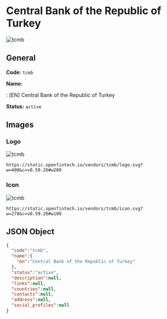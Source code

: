 
# Central Bank of the Republic of Turkey 
![tcmb](https://static.openfintech.io/vendors/tcmb/logo.svg?w=400&c=v0.59.26#w200)  

## General 
 
**Code:** `tcmb` 
 
**Name:** 
 
:	[EN] Central Bank of the Republic of Turkey 
 
**Status:** `active` 
 

## Images 

### Logo 
 
![tcmb](https://static.openfintech.io/vendors/tcmb/logo.svg?w=400&c=v0.59.26#w200)  

```
https://static.openfintech.io/vendors/tcmb/logo.svg?w=400&c=v0.59.26#w200
```  

### Icon 
 
![tcmb](https://static.openfintech.io/vendors/tcmb/icon.svg?w=278&c=v0.59.26#w100)  

```
https://static.openfintech.io/vendors/tcmb/icon.svg?w=278&c=v0.59.26#w100
```  

## JSON Object 

```json
{
  "code":"tcmb",
  "name":{
    "en":"Central Bank of the Republic of Turkey"
  },
  "status":"active",
  "description":null,
  "links":null,
  "countries":null,
  "contacts":null,
  "address":null,
  "social_profiles":null
}
```  
